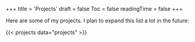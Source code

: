 +++
title = 'Projects'
draft = false
Toc = false
readingTime = false
+++

Here are some of my projects. I plan to expand this list a lot in the future:

{{< projects data="projects" >}}
